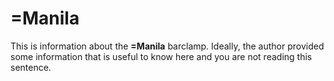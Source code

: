 # =Manila

This is information about the **=Manila** barclamp. Ideally, the author provided some information that is 
useful to know here and you are not reading this sentence.
